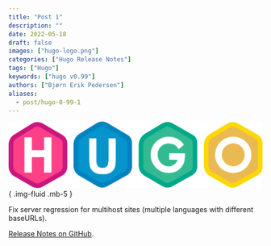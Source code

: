 ```yaml
---
title: "Post 1"
description: ""
date: 2022-05-18
draft: false
images: ["hugo-logo.png"]
categories: ["Hugo Release Notes"]
tags: ["Hugo"]
keywords: ["hugo v0.99"]
authors: ["Bjørn Erik Pedersen"]
aliases:
  - post/hugo-0-99-1
---
```


![Hugo](hugo-logo.svg)
{ .img-fluid .mb-5 }

Fix server regression for multihost sites (multiple languages with different baseURLs).

[Release Notes on GitHub](https://github.com/gohugoio/hugo/releases).

